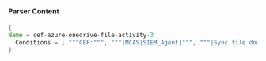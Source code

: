 #### Parser Content
```Java
{
Name = cef-azure-onedrive-file-activity-3
  Conditions = [ """CEF:""", """|MCAS|SIEM_Agent|""", """|Sync file download|""" ]
}
```